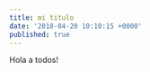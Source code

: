 ```yaml
---
title: mi titulo
date: '2018-04-20 10:10:15 +0000'
published: true
---
```

Hola a todos!
<amp-img src="assets/images/logo.jpg" alt="Welcome" height="400" width="800"></amp-img>
